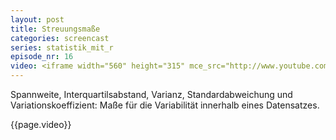 ```yaml
---
layout: post
title: Streuungsmaße
categories: screencast
series: statistik_mit_r
episode_nr: 16
video: <iframe width="560" height="315" mce_src="http://www.youtube.com/embed/ELaYexFdbOo" frameborder="0" allowfullscreen="" src="http://www.youtube.com/embed/ELaYexFdbOo"></iframe>
---
```


Spannweite, Interquartilsabstand, Varianz, Standardabweichung und Variationskoeffizient: Maße für die Variabilität innerhalb eines Datensatzes.
<!--more-->
{{page.video}}
